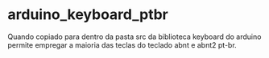 # arduino_keyboard_ptbr
Quando copiado para dentro da pasta src da biblioteca keyboard do arduino permite empregar a maioria das teclas do teclado abnt e abnt2 pt-br.
